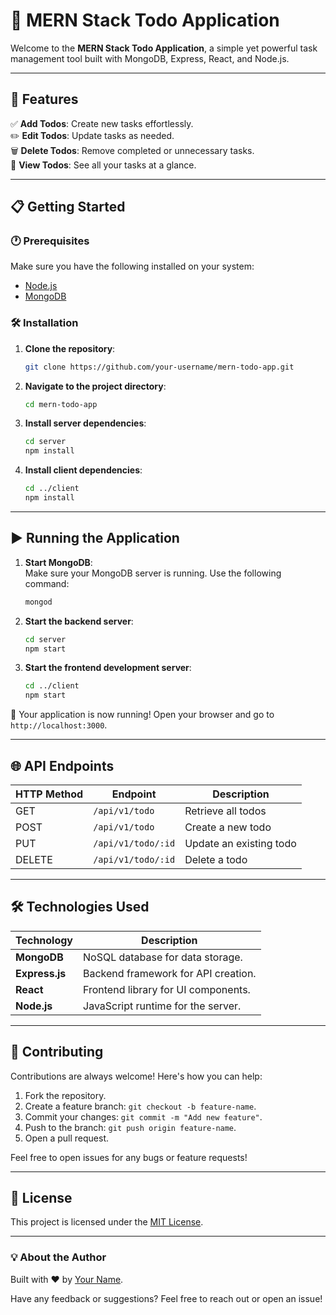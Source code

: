# 🌟 MERN Stack Todo Application

Welcome to the **MERN Stack Todo Application**, a simple yet powerful task management tool built with MongoDB, Express, React, and Node.js.

---

## 🚀 Features

✅ **Add Todos**: Create new tasks effortlessly.  
✏️ **Edit Todos**: Update tasks as needed.  
🗑️ **Delete Todos**: Remove completed or unnecessary tasks.  
👀 **View Todos**: See all your tasks at a glance.

---

## 📋 Getting Started

### 🕐 Prerequisites

Make sure you have the following installed on your system:

- [Node.js](https://nodejs.org/)  
- [MongoDB](https://www.mongodb.com/)

### 🛠 Installation

1. **Clone the repository**:  
   ```bash
   git clone https://github.com/your-username/mern-todo-app.git
   ```

2. **Navigate to the project directory**:  
   ```bash
   cd mern-todo-app
   ```

3. **Install server dependencies**:  
   ```bash
   cd server
   npm install
   ```

4. **Install client dependencies**:  
   ```bash
   cd ../client
   npm install
   ```

---

## ▶️ Running the Application

1. **Start MongoDB**:  
   Make sure your MongoDB server is running. Use the following command:  
   ```bash
   mongod
   ```

2. **Start the backend server**:  
   ```bash
   cd server
   npm start
   ```

3. **Start the frontend development server**:  
   ```bash
   cd ../client
   npm start
   ```

🎉 Your application is now running! Open your browser and go to `http://localhost:3000`.

---

## 🌐 API Endpoints

| HTTP Method | Endpoint            | Description              |
|-------------|---------------------|--------------------------|
| GET         | `/api/v1/todo`      | Retrieve all todos       |
| POST        | `/api/v1/todo`      | Create a new todo        |
| PUT         | `/api/v1/todo/:id`  | Update an existing todo  |
| DELETE      | `/api/v1/todo/:id`  | Delete a todo            |

---

## 🛠 Technologies Used

| Technology     | Description                          |
|-----------------|--------------------------------------|
| **MongoDB**     | NoSQL database for data storage.    |
| **Express.js**  | Backend framework for API creation. |
| **React**       | Frontend library for UI components. |
| **Node.js**     | JavaScript runtime for the server.  |

---

## 🤝 Contributing

Contributions are always welcome! Here's how you can help:

1. Fork the repository.  
2. Create a feature branch: `git checkout -b feature-name`.  
3. Commit your changes: `git commit -m "Add new feature"`.  
4. Push to the branch: `git push origin feature-name`.  
5. Open a pull request.

Feel free to open issues for any bugs or feature requests!

---

## 📄 License

This project is licensed under the [MIT License](LICENSE).

---

### 💡 About the Author

Built with ❤️ by [Your Name](https://github.com/your-username).  

Have any feedback or suggestions? Feel free to reach out or open an issue!
